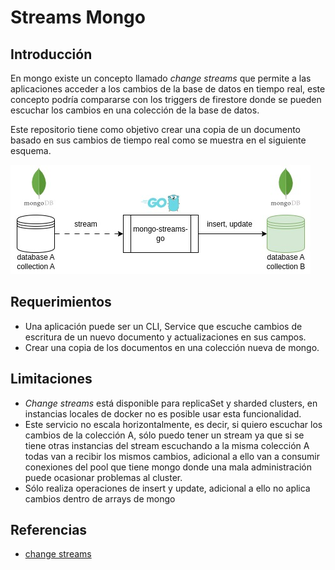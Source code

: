 # Streams Mongo

## Introducción
En mongo existe un concepto llamado _change streams_ que permite a las aplicaciones acceder a los cambios de la base de datos en tiempo real, este concepto podría compararse con los triggers de firestore donde se pueden escuchar los cambios en una colección de la base de datos.

Este repositorio tiene como objetivo crear una copia de un documento basado en sus cambios de tiempo real como se muestra en el siguiente esquema.

![](/docs/img/stream.jpg)

## Requerimientos
- Una aplicación puede ser un CLI, Service que escuche cambios de escritura de un nuevo documento y actualizaciones en sus campos.
- Crear una copia de los documentos en una colección nueva de mongo.

## Limitaciones
- _Change streams_ está disponible para replicaSet y sharded clusters, en instancias locales de docker no es posible usar esta funcionalidad.
- Este servicio no escala horizontalmente, es decir, si quiero escuchar los cambios de la colección A, sólo puedo tener un stream ya que si se tiene otras instancias del stream escuchando a la misma colección A todas van a recibir los mismos cambios, adicional a ello van a consumir conexiones del pool que tiene mongo donde una mala administración puede ocasionar problemas al cluster.
- Sólo realiza operaciones de insert y update, adicional a ello no aplica cambios dentro de arrays de mongo

## Referencias
- [change streams](https://www.mongodb.com/docs/manual/changeStreams/)